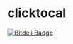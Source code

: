 # clicktocal
[![Bitdeli Badge](https://d2weczhvl823v0.cloudfront.net/jhonytaveira/files/trend.png)](https://bitdeli.com/free "Bitdeli Badge")
